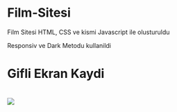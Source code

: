 # Film-Sitesi

Film Sitesi HTML, CSS ve kismi Javascript ile olusturuldu

Responsiv ve Dark Metodu kullanildi 

<h1>Gifli Ekran Kaydi<h1>

![](./img/Video_2023_07_12-2_edit_0.gif)
